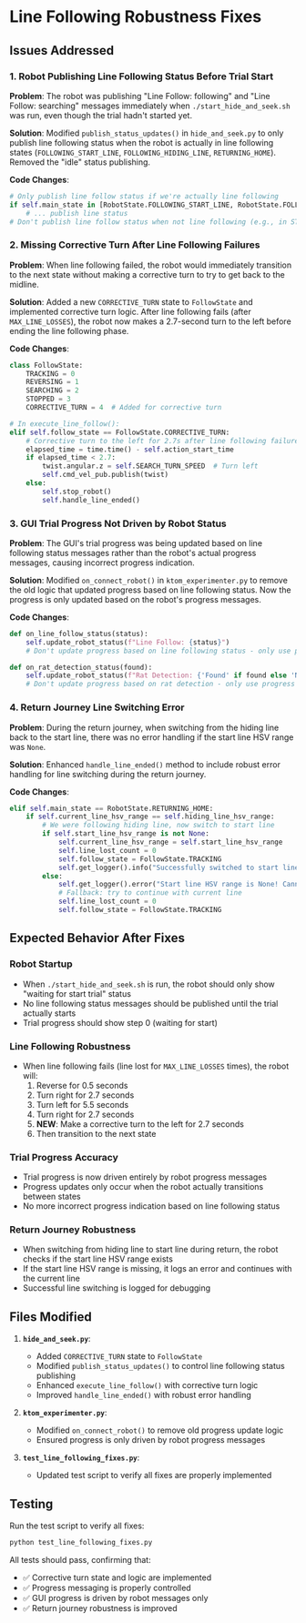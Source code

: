 # Line Following Robustness Fixes

## Issues Addressed

### 1. **Robot Publishing Line Following Status Before Trial Start**
**Problem**: The robot was publishing "Line Follow: following" and "Line Follow: searching" messages immediately when `./start_hide_and_seek.sh` was run, even though the trial hadn't started yet.

**Solution**: Modified `publish_status_updates()` in `hide_and_seek.py` to only publish line following status when the robot is actually in line following states (`FOLLOWING_START_LINE`, `FOLLOWING_HIDING_LINE`, `RETURNING_HOME`). Removed the "idle" status publishing.

**Code Changes**:
```python
# Only publish line follow status if we're actually line following
if self.main_state in [RobotState.FOLLOWING_START_LINE, RobotState.FOLLOWING_HIDING_LINE, RobotState.RETURNING_HOME]:
    # ... publish line status
# Don't publish line follow status when not line following (e.g., in START state)
```

### 2. **Missing Corrective Turn After Line Following Failures**
**Problem**: When line following failed, the robot would immediately transition to the next state without making a corrective turn to try to get back to the midline.

**Solution**: Added a new `CORRECTIVE_TURN` state to `FollowState` and implemented corrective turn logic. After line following fails (after `MAX_LINE_LOSSES`), the robot now makes a 2.7-second turn to the left before ending the line following phase.

**Code Changes**:
```python
class FollowState:
    TRACKING = 0
    REVERSING = 1
    SEARCHING = 2
    STOPPED = 3
    CORRECTIVE_TURN = 4  # Added for corrective turn

# In execute_line_follow():
elif self.follow_state == FollowState.CORRECTIVE_TURN:
    # Corrective turn to the left for 2.7s after line following failure
    elapsed_time = time.time() - self.action_start_time
    if elapsed_time < 2.7:
        twist.angular.z = self.SEARCH_TURN_SPEED  # Turn left
        self.cmd_vel_pub.publish(twist)
    else:
        self.stop_robot()
        self.handle_line_ended()
```

### 3. **GUI Trial Progress Not Driven by Robot Status**
**Problem**: The GUI's trial progress was being updated based on line following status messages rather than the robot's actual progress messages, causing incorrect progress indication.

**Solution**: Modified `on_connect_robot()` in `ktom_experimenter.py` to remove the old logic that updated progress based on line following status. Now the progress is only updated based on the robot's progress messages.

**Code Changes**:
```python
def on_line_follow_status(status):
    self.update_robot_status(f"Line Follow: {status}")
    # Don't update progress based on line following status - only use progress messages

def on_rat_detection_status(found):
    self.update_robot_status(f"Rat Detection: {'Found' if found else 'Not Found'}")
    # Don't update progress based on rat detection - only use progress messages
```

### 4. **Return Journey Line Switching Error**
**Problem**: During the return journey, when switching from the hiding line back to the start line, there was no error handling if the start line HSV range was `None`.

**Solution**: Enhanced `handle_line_ended()` method to include robust error handling for line switching during the return journey.

**Code Changes**:
```python
elif self.main_state == RobotState.RETURNING_HOME:
    if self.current_line_hsv_range == self.hiding_line_hsv_range:
        # We were following hiding line, now switch to start line
        if self.start_line_hsv_range is not None:
            self.current_line_hsv_range = self.start_line_hsv_range
            self.line_lost_count = 0
            self.follow_state = FollowState.TRACKING
            self.get_logger().info("Successfully switched to start line for return journey.")
        else:
            self.get_logger().error("Start line HSV range is None! Cannot switch lines.")
            # Fallback: try to continue with current line
            self.line_lost_count = 0
            self.follow_state = FollowState.TRACKING
```

## Expected Behavior After Fixes

### Robot Startup
- When `./start_hide_and_seek.sh` is run, the robot should only show "waiting for start trial" status
- No line following status messages should be published until the trial actually starts
- Trial progress should show step 0 (waiting for start)

### Line Following Robustness
- When line following fails (line lost for `MAX_LINE_LOSSES` times), the robot will:
  1. Reverse for 0.5 seconds
  2. Turn right for 2.7 seconds
  3. Turn left for 5.5 seconds
  4. Turn right for 2.7 seconds
  5. **NEW**: Make a corrective turn to the left for 2.7 seconds
  6. Then transition to the next state

### Trial Progress Accuracy
- Trial progress is now driven entirely by robot progress messages
- Progress updates only occur when the robot actually transitions between states
- No more incorrect progress indication based on line following status

### Return Journey Robustness
- When switching from hiding line to start line during return, the robot checks if the start line HSV range exists
- If the start line HSV range is missing, it logs an error and continues with the current line
- Successful line switching is logged for debugging

## Files Modified

1. **`hide_and_seek.py`**:
   - Added `CORRECTIVE_TURN` state to `FollowState`
   - Modified `publish_status_updates()` to control line following status publishing
   - Enhanced `execute_line_follow()` with corrective turn logic
   - Improved `handle_line_ended()` with robust error handling

2. **`ktom_experimenter.py`**:
   - Modified `on_connect_robot()` to remove old progress update logic
   - Ensured progress is only driven by robot progress messages

3. **`test_line_following_fixes.py`**:
   - Updated test script to verify all fixes are properly implemented

## Testing

Run the test script to verify all fixes:
```bash
python test_line_following_fixes.py
```

All tests should pass, confirming that:
- ✅ Corrective turn state and logic are implemented
- ✅ Progress messaging is properly controlled
- ✅ GUI progress is driven by robot messages only
- ✅ Return journey robustness is improved
